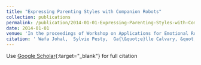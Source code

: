 ```yaml
---
title: "Expressing Parenting Styles with Companion Robots"
collection: publications
permalink: /publication/2014-01-01-Expressing-Parenting-Styles-with-Companion-Robots
date: 2014-01-01
venue: 'In the proceedings of Workshop on Applications for Emotional Robots, Human Robot Interaction (HRI) 2014'
citation: ' Wafa Johal,  Sylvie Pesty,  Ga{\&quot;e}lle Calvary, &quot;Expressing Parenting Styles with Companion Robots.&quot; In the proceedings of Workshop on Applications for Emotional Robots, Human Robot Interaction (HRI) 2014, 2014.'
---
```

Use [Google Scholar](https://scholar.google.com/scholar?q=Expressing+Parenting+Styles+with+Companion+Robots){:target="_blank"} for full citation